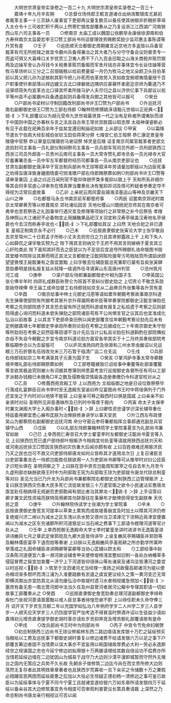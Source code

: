 <!-- { "loadSidebar": true } -->
　　大明世宗肃皇帝实录卷之一百二十九
大明世宗肃皇帝实录卷之一百三十
　　嘉靖十年九月辛亥朔
　　○总督仓场侍郎王軏言道诸仓出纳浩繁银库尤甚前者裁革主事一十三员缺人废事宜下吏部再议量复数员以备任使其纳银非折粮折草毋入太仓令十三司收贮积千两以上然寄贮银库部覆奏从之乃复设浙江江西湖广河南狭西山东六司主事各一员
　　○修南京  太庙工成以魏国公徐鹏举永康侯徐源南和伯方寿祥南京太监晏宏李王□赞工部尚书何诏督理效劳赐敕奖励少监邓惠主事陈谟等升赏有差
　　○壬子
　　○巡抚顺天佥都御史周期雍言近京地方多盗皆以兵备官裁革有司无所统辖之故宜令霸州兵备得兼治之其大者乃与分守守备会议则督责专一而盗可弭又大喜峰口关岁抚赏三卫夷人费不下八九百金旧取之山海关商税并赃罚银两及边操军舍认办月钱今关税奏革赃罚备赈而军舍月钱亦非事体宜令长谷住操等营牧马草场听以三分之二召佃输租以给前费量留一月仍为牧马之地又朵颜卫头目伯革前以其父把儿孙为逆故削其职今把儿孙死而伯革效劳入贡如故宜俯顺夷情量授千百户职事使钤束部落以捍边疆又古北口驿僻居边隅供应甚寡怀柔密迩京师为衢道乃不设驿烦简失均宜革古北口驿其怀柔所拨马驴人夫尽归之县以济供亿事下兵部议以宛平等州县不必属霸州兵备遇盗起则兵备得发兵御之其他皆可以报可
　　○癸丑
　　○户部尚书梁材以守制回籍改刑部尚书许王□赞为户部尚书
　　○升巡抚河南右副都御史徐王□赞为工部右侍郎
○翰林院修撰姚涞请黜元世祖以正祀典＜锍-釒＞下礼部覆议以为胡元受命九世世祖最贤其一代之治有足称者所谓夷狄而进于中国则中国之亦春秋与言之法且自古帝王常优崇胜国以昭忠厚  太祖神谋睿断必有见于此载在祀典百余年于兹矣宜遵旧制庙祀如故  上从部议
○甲寅
　　○以霜降节遣长宁伯周大经彭城伯张钦玉田伯蒋荣分祭  七陵安仁伯王桓祭  恭仁康定景皇帝陵寝中官祭  恭让章皇后陵寝驸马谢诏祭  悼灵皇后陵  诏复南京司属官裁革者吏部文选验封司主事各一员礼部仪制祠祭司主事各一员兵部车驾司员外郎一员刑部狭西江西浙江司员外郎各一员贵州云南司主事各一员大常寺赞礼郎寺丞各一员光禄寺大官珍羞署署丞各一员中军左军都督府经历司都事各一员从南京吏部议也
　　○巡抚甘肃左副都御史唐泽卒于官总制兵部尚书王琼等叙泽年劳请量加职级以为边臣死事之劝得旨唐泽致身疆圉情委可悯准赠户部右侍郎赐祭葬如例○刑部尚书许王□赞等请审录重囚  上谕之曰近日闻刑官不能仰体朕怀类多冤抑以致上于  天和所系非细尔等其会同多官虗心详审务在情真罪当覆奏处决有冤抑异词及情可矜疑者参奏定夺不得视为泛常应虗故事
　　○乙卯  上亲祀云雨风雷岳镇海渎基运山等神及京畿天下山川之神
　　○右都督马永佥书南京前军都督府事
　　○丙辰  诏罢南京郊祀时南京太常卿黄芳等以修葺南京  郊社诸坛因言  天地社稷山川既统祀京师其在南京者可弗举也至若祭告之礼因事举行遇灾变及修理等项始行之非常祭之补今后祭告  孝陵及神照山大江诸祀不必备物宜止用脯醢果品祀汉关羽宜称汉寿亭侯盖汉寿地名亭侯爵也今去汉而称寿亭讹也＜锍-釒＞下礼部覆如其议  上曰然  天地合祀之非已遵复  皇祖正制南京永不必行
　　○己未
　　○巡按直隶御史张寅论大学士张孚敬自去京至常州二十日若孟子所称小丈夫去则穷日之力且其谗邪蠹政上干  上和下失人心如薛侃之谋孚敬实预为之  陛下用其言则纳交于王府不用其言则嫁祸于夏言其立心奸险类此  陛下虽知其奸而去之臣犹以为不足惩后宜追夺所赐御扎诰命银图书毁其堂楼书院除议其罪而明正其法又言都御史汪鋐阴赃险狼卑污苟贱陆贽所谓謟谀顾望望畏愞王毙鋐兼有之亟宜罢黜  上曰孚敬去位辅臣鋐总宪重职已屡有旨矣张寅肆意劾奏明是挟私报复姑从轻降一级调外任寻谪寅山东高唐州判官
　　○沧州筑月河工成
　　○庚申
　　○录户部左侍郎兼副都御史叶相为国子生
　　○停英国公张仑俸半年时  四郊礼成群臣称贺仑为班首不至紏仪御史劾之  上切责仑不敬念系勋臣始夺禄俸  帝王庙工成命加督工右侍郎钱如京支从二品俸员外张集等各升赏有差
　　○辛酉
　　○南京给事中林士元御史冯恩等请如累年朝觐考察故事南京科道先生弹章使部院有所据考其冒升京升得漏网者听臣等举奏掌院都御史汪鋐言弹劾在考察之先则部院惑于其言恐去留有所迁就而科道或有报复之私拾遗于考察之后则部院得虗心询问而科道未尝失弹劾之部院诸臣苟有不公尚惧言官之议其后也宜准成化弘治以前故事  上以其言下吏部命查旧例以闻吏部覆言往年朝觐考察论劾先后未有定例据嘉靖七年都御史李承勋所奏则论劾在考察之后据成化二十年南京御史朱守恕等所劾则在考察之前然臣等窃谓不当计先后当计公私且论劾在科道斟酌在部院横权亦自不失自今朝觐之岁宜令南京科道论劾方面官各举其实于十二月终具奏俟部院考察临期参合以为去留报可
　　○以庐凤淮扬四府及徐滁和三州水旱虫蝗诏以兑运粮三万石折银名伍钱改兑米三万石暂于临清广运二仓支运
　　○壬戌
　　○兵部右侍郎钱如京三年考满录其子元善为国子生
　　○癸亥
○掌鸿胪寺事太常寺卿魏境卒赠礼部右侍郎赐祭葬如例
　　○工部卷籍被毁已诏给事中秦鳌等赴部查覆鳌等言欲其极追究则被火有词据其卷簿则祥悉莫考宜行巡按御史各督所任有司以工部岁派额办钱粮已未徵角□羊之数及侵欺偕贷情毙各造册奏缴仍令科道官校对从之
　　○乙丑
　　○修葺西苑宫殿工毕  上以西苑为  文祖临御之地是日设位致祭祭毕行落成礼宴群臣召尚书李时至无逸殿东室谕曰昨见宴图尚书王时中蒋瑶俱列于门外还宜坐之于内时对以地狭不能容  上曰皇亲可移之殿西时曰俱是国戚  上曰亲亲不如亲贤时对曰  圣明所见非臣愚昧所及已列时中等席于殿内
　　○丙寅  命太子太保李时兼文渊阁大学士入阁办事时＜锍-釒＞辞  上曰卿性资忠谨学识深长辅导重仕特兹委用卿宜悉心展布匡朕为治俾朕修身讲学以事天安民
　　○升江西左布政使吴山为都察院右副都御史巡抚河南  命分守密云参将署都指挥佥事郝通充副总兵官镇守山西
　　○戊辰
　　○以礼部左侍郎兼翰林院学士掌院事夏言为礼部尚书兼官如故
　　○己巳  上幸西苑仁寿宫召大学士翟銮李时左都御史汪鋐尚书夏言等入见  上曰狭西饥荒已遣户部侍郎叶相赈济今相病宜何处銮等请就用狭西巡抚刘天和或河南巡抚徐王□赞因言狭西初灾伤重大后闻亦颇有收  上曰百姓艰难还用赈济民乃天之民也岂可不救又问吏部侍郎唐龙如何众皆称其才遂用龙次日  上复召诸臣言曰吏部事重龙去一侍郎岂能胜任朕欲用一人为吏部尚书卿等可从推举时对曰公廷臣才识短长俱在  圣明洞察之下  上曰朕在宫中贤否岂能周知冢宰之任自去年九月至今久虚刑部亦缺朕欲用王时中为刑部取王宪为兵部取王琼为吏部就令唐龙代琼总制銮等对曰  圣见允当已乃升龙为兵部尚书兼都察院右都御史总制狭西三边管理赈济  上复曰朕念狭西灾伤重大民多死亡流徒故发银三十万遣官赈之欲令小民速沾实惠唐龙亟宜赴任相病得无规避否吏部勘闻有朋比者治其罪龙＜锍-釒＞辞  上手诏答曰卿才兼文武性资端亮朕特简用卿其勿辞亟往在事展布才猷俾民得安生副朕奉  天优民之意
　　○庚午
　　○升翰林院侍读学士张潮为学士掌院事
　　○辛未
　　○巡按直隶御史詹宽言河提率以草束土累筑而成故堤善崩宜及时加土以障其河洪仍修复绝堤兴济二闸以为减水之区东洩以杀水势又德州当卫漳滹沱下流稍近鬲津宜便置闸以为减水之区东兖诸郡所积河道银足以当石闸之费事下工部请令緫理河道等官计处从之
　　○壬申  上幸西苑御无逸殿命大学士李时翟銮坐讲时进讲书无逸篇銮进讲诗豳风七月之章武定侯郭勋及九卿大臣皆侍讲毕  上谕复豳风亭赐辅臣并郭勋等及翰林儒臣宴亭下退而勋等奏谢  上曰朕以无逸殿豳风亭虽观耕之所亦勤学所寓昨举落成之礼因命辅臣进讲赐卿等宴卿等当协心匡辅以跻太和
　　○工部给事中赵汉条陈河道便宜六事一濒河故设铺舍甲夫使修堤橯浅宜整如旧制一各处办纳椿草多侵寇冒费之毙宜加查覆一济宁上下河道皆仰徂徕山等处诸泉及诸沟浍皆漕河之委宜以时巡视＜锍-釒＞筑至于汶泗诸河尤当经理一淮扬之间故偃高邮诸河为堤以便舟楫顷渐多颓坏而清江浦为入淮要路数有淤遏之虞宜更议经久之策一黄河变迁无常即横流南出亦宜防其北从请勿废弘治中故堤时遗习水者相视缓急预加＜锍-釒＞塞庶有备无患一南北管河郎中法当久任及州县管河者居河公廨中专理其职请一切如故事工部覆奏从之
○癸酉
　　○巡按直隶御史詹宽劾奏总理河道副都御史李绯称疾杜门坐视河患请亟罢黜以戒人臣怠事者绯惶恐谢不职  上以绯任职未久命夺俸三月  诏开天下岁贡生员额二年以充国学如弘治八年例府学岁二人州学二岁三人县学岁一人顺天应天学岁三人仍饬提学官严加考选不得冒滥时祭酒许诏以生徒益少请如嘉靖初元增贡直隶提学御史胡时善亦请处岁贡抑奔竞及增贡额礼部覆请故有是命
　　○甲戌
　　○改兵部尚书王时中为刑部尚书
　　○丙子  中宫令节免命妇朝贺
　　○初总制狭西三边尚书王琼议修榆林东西二路边墙请发库银十万贮之延绥预买刍粮给以工费及巡抚事下都御史胡时善复以修边诸费不给请发银六万以足之事下户部覆言筹边者固不当惜费以误大事亦不宜妄用以耗国储故厚费必大利一劳必永逸斯经世之规谋国之忠也今延宁修边初拟用银十万两屡请增给其数自倍设功不偿费亦所当惜若延绥边墙在二边犹因山为城易于战守乃大边则沙漠平漫即城暂而守然外无墩台之固内无策应之兵势不久长故  先朝余子俊修筑二边迄今尚在而文贵所修大边则荡然无复存者此其明效章章著者也且狭西岁荒寡收一旦下籴买之令储数十万之粟假必翔踊官民两困而延绥疲惫之后加以大役必生惊疑正德初杨一清修边之事可鉴已故臣以为延绥事体与宁夏不同今宁夏工且就诸宜遂给银六万如东皋所请发银四万于延绥以备籴谷其大边修筑事宜务令相度可否审观利害更议长策具奏请裁  上深然之乃命总制尚书唐龙亲行相视议可否以闻

